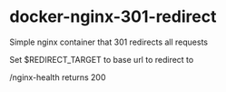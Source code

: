 # docker-nginx-301-redirect
Simple nginx container that 301 redirects all requests

Set $REDIRECT_TARGET to base url to redirect to

/nginx-health returns 200 